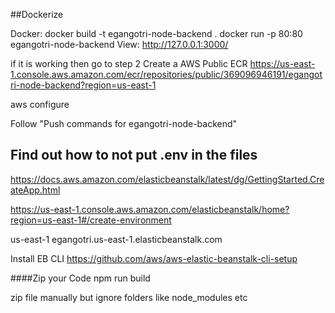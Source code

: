 ##Dockerize

Docker:
docker build -t egangotri-node-backend  .
docker run -p 80:80 egangotri-node-backend
View:
http://127.0.0.1:3000/

if it is working then go to step 2
Create a AWS Public ECR
https://us-east-1.console.aws.amazon.com/ecr/repositories/public/369096946191/egangotri-node-backend?region=us-east-1

aws configure

Follow "Push commands for egangotri-node-backend"



## Find out how to not put .env in the files

https://docs.aws.amazon.com/elasticbeanstalk/latest/dg/GettingStarted.CreateApp.html

https://us-east-1.console.aws.amazon.com/elasticbeanstalk/home?region=us-east-1#/create-environment

us-east-1
egangotri.us-east-1.elasticbeanstalk.com

Install EB CLI
https://github.com/aws/aws-elastic-beanstalk-cli-setup

####Zip your Code
npm run build

zip file manually but ignore folders like node_modules etc


